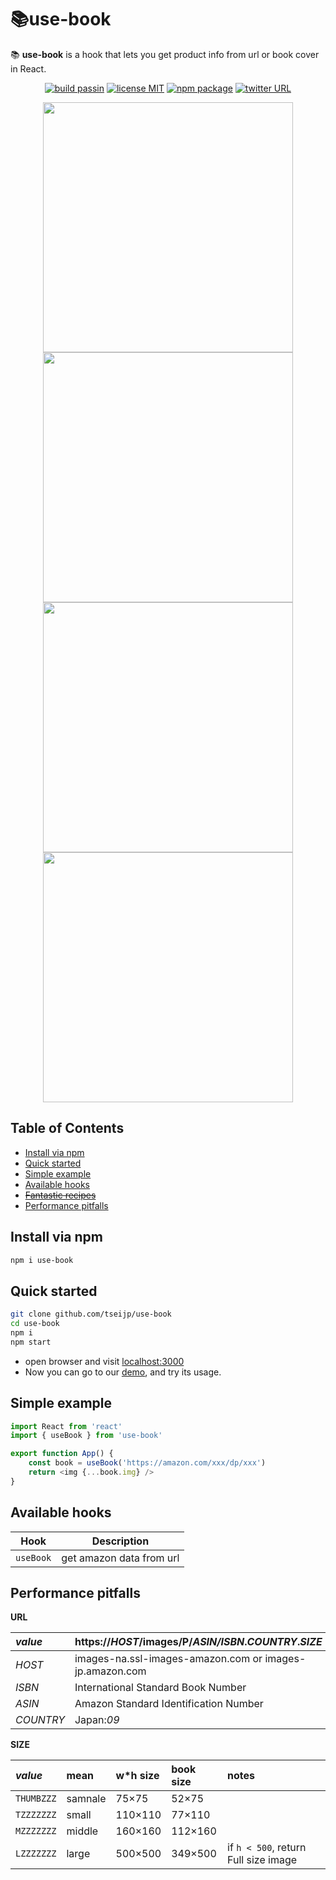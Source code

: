 # 📚use-book

📚 __use-book__ is a hook that lets you get product info from url or book cover in React.

<p align="center">
  <a href="https://github.com/tseijp/use-book">    <img alt="build passin"src="https://img.shields.io/badge/build-passing-green.svg"/></a>
  <a href="https://github.com/tseijp/use-book">    <img alt="license MIT" src="https://img.shields.io/badge/license-MIT-green.svg"/></a>
  <a href="https://www.npmjs.com/package/use-book"><img alt="npm package" src="https://img.shields.io/badge/npm_package-0.1.0-green.svg"/></a>
  <a href="https://twitter.com/tseijp" >           <img alt="twitter URL" src="https://img.shields.io/twitter/url?style=social&url=https%3A%2F%2Ftwitter.com%2Ftseijp"/></a>
</p>

<p align="middle">
  <a href="https://tsei.jp/hook/use-book"><img src="https://i.imgur.com/TayLxZL.gif" width="400"/></a>
  <a href="https://tsei.jp/hook/use-book"><img src="https://i.imgur.com/w3yDcjt.gif" width="400"/></a>
  <a href="https://tsei.jp/hook/use-book"><img src="https://i.imgur.com/ulvQQxw.gif" width="400"/></a>
  <a href="https://tsei.jp/hook/use-book"><img src="https://i.imgur.com/DzqbYHz.gif" width="400"/></a>
</p>


## Table of Contents

* [Install via npm](#install-via-npm)
* [Quick started](#quick-started)
* [Simple example](#simple-example)
* [Available hooks](#available-hooks)
* [~~Fantastic recipes~~](#fantastic-recipes)
* [Performance pitfalls](#performance-pitfalls)

## Install via npm

```bash
npm i use-book
```

## Quick started

```bash
git clone github.com/tseijp/use-book
cd use-book
npm i
npm start
```

* open browser and visit [localhost:3000](http://localhost:3000/)
* Now you can go to our [demo](https://tsei.jp/hook/use-book), and try its usage.

## Simple example

```js
import React from 'react'
import { useBook } from 'use-book'

export function App() {
    const book = useBook('https://amazon.com/xxx/dp/xxx')
    return <img {...book.img} />
}
```

## Available hooks

| Hook       | Description                                |
| ---------- | ------------------------------------------ |
| `useBook`  | get amazon data from url                   |


## Performance pitfalls

__URL__

_value_| https://_HOST_/images/P/_ASIN/ISBN_._COUNTRY_._SIZE_  
:-|:-  
_HOST_ | images-na.ssl-images-amazon.com or images-jp.amazon.com  
_ISBN_ | International Standard Book Number  
_ASIN_ | Amazon Standard Identification Number  
_COUNTRY_|Japan:_09_  

__SIZE__

_value_    | mean     | w*h size | book size | notes  
:-|:-|:-|:-|:-  
`THUMBZZZ` | samnale  | 75×75   | 52×75    |  
`TZZZZZZZ` | small    | 110×110 | 77×110   |  
`MZZZZZZZ` | middle   | 160×160 | 112×160  |  
`LZZZZZZZ` | large    | 500×500 | 349×500  | if `h < 500`, return Full size image  

